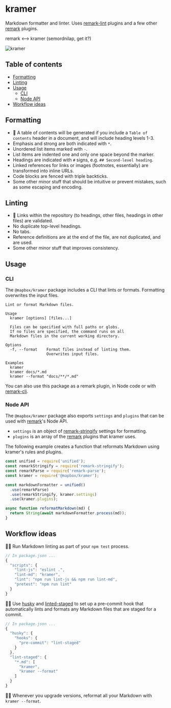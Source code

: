 # kramer

Markdown formatter and linter. Uses [remark-lint](https://github.com/wooorm/remark-lint) plugins and a few other [remark](https://github.com/wooorm/remark) plugins.

remark <--> kramer (semordnilap, get it?)

![kramer](./art/kramer.jpg)

## Table of contents

- [Formatting](#formatting)
- [Linting](#linting)
- [Usage](#usage)
  - [CLI](#cli)
  - [Node API](#node-api)
- [Workflow ideas](#workflow-ideas)

## Formatting

- 🥳 A table of contents will be generated if you include a `Table of contents` header in a document, and will include heading levels 1-3.
- Emphasis and strong are both indicated with `*`.
- Unordered list items marked with `-`.
- List items are indented one and only one space beyond the marker.
- Headings are indicated with `#` signs, e.g. `## Second-level heading`.
- Linked references for links or images (footnotes, essentially) are transformed into inline URLs.
- Code blocks are fenced with triple backticks.
- Some other minor stuff that should be intuitive or prevent mistakes, such as some escaping and encoding.

## Linting

- 🥳 Links within the repository (to headings, other files, headings in other files) are validated.
- No duplicate top-level headings.
- No tabs.
- Reference definitions are at the end of the file, are not duplicated, and are used.
- Some other minor stuff that improves consistency.

## Usage

### CLI

The `@mapbox/kramer` package includes a CLI that lints or formats. Formatting overwrites the input files.

```
Lint or format Markdown files.

Usage
  kramer [options] [files...]

  Files can be specified with full paths or globs.
  If no files are specified, the command runs on all
  Markdown files in the current working directory.

Options
  -f, --format    Format files instead of linting them.
                  Overwrites input files.

Examples
  kramer
  kramer docs/*.md
  kramer --format "docs/**/*.md"
```

You can also use this package as a remark plugin, in Node code or with [remark-cli](https://github.com/wooorm/remark/tree/master/packages/remark-cli).

### Node API

The `@mapbox/kramer` package also exports `settings` and `plugins` that can be used with [remark](https://github.com/wooorm/remark)'s Node API.

- `settings` is an object of [remark-stringify](https://github.com/remarkjs/remark/tree/master/packages/remark-stringify) settings for formatting.
- `plugins` is an array of the [remark](https://github.com/wooorm/remark) plugins that kramer uses.

The following example creates a function that reformats Markdown using kramer's rules and plugins.

```js
const unified = require('unified');
const remarkStringify = require('remark-stringify');
const remarkParse = require('remark-parse');
const kramer = require('@mapbox/kramer');

const markdownFormatter = unified()
  .use(remarkParse)
  .use(remarkStringify, kramer.settings)
  .use(kramer.plugins);

async function reformatMarkdown(md) {
  return String(await markdownFormatter.process(md));
}
```

## Workflow ideas

💭💡 Run Markdown linting as part of your `npm test` process.

```js
// In package.json ...
{
  "scripts": {
    "lint-js": "eslint .",
    "lint-md": "kramer",
    "lint": "npm run lint-js && npm run lint-md",
    "pretest": "npm run lint"
  }
}
```

💭💡 Use [husky](https://github.com/typicode/husky) and [linted-staged](https://github.com/okonet/lint-staged/) to set up a pre-commit hook that automatically lints and formats any Markdown files that are staged for a commit.

```js
// In package.json ...
{
  "husky": {
    "hooks": {
      "pre-commit": "lint-staged"
    }
  },
  "lint-staged": {
    "*.md": [
      "kramer",
      "kramer --format"
    ]
  }
}
```

💭💡 Whenever you upgrade versions, reformat all your Markdown with `kramer --format`.
